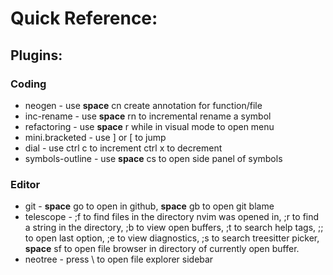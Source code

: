 # Quick Reference:

## Plugins:
### Coding
- neogen - use **space** cn create annotation for function/file
- inc-rename - use **space** rn to incremental rename a symbol
- refactoring - use **space** r while in visual mode to open menu
- mini.bracketed - use ] or [ to jump
- dial - use ctrl c to increment ctrl x to decrement
- symbols-outline - use **space** cs to open side panel of symbols

### Editor
- git - **space** go to open in github, **space** gb to open git blame
- telescope - ;f to find files in the directory nvim was opened in, ;r to find a string in the directory, ;b to view open buffers, ;t to search help tags, ;; to open last option, ;e to view diagnostics, ;s to search treesitter picker, **space** sf to open file browser in directory of currently open buffer.
- neotree - press \ to open file explorer sidebar
